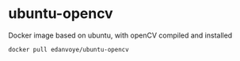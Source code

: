 # ubuntu-opencv
Docker image based on ubuntu, with openCV compiled and installed

`docker pull edanvoye/ubuntu-opencv`
